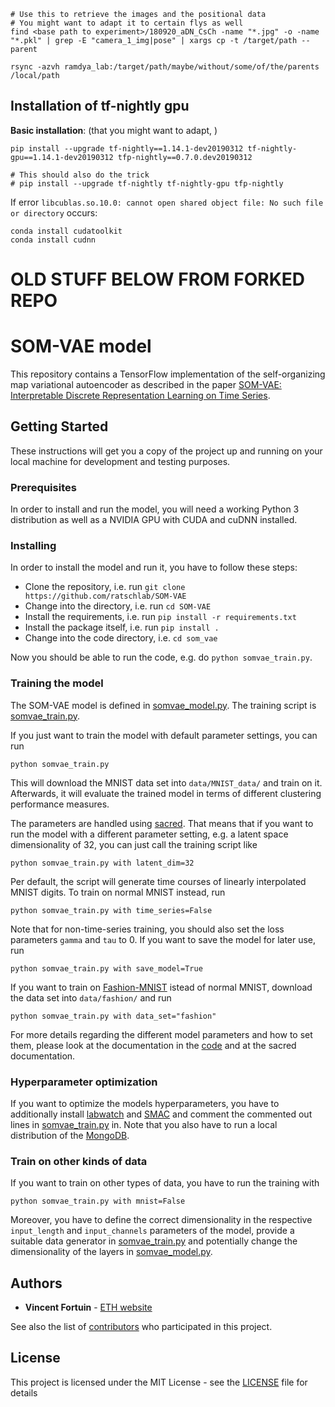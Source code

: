 ```
# Use this to retrieve the images and the positional data
# You might want to adapt it to certain flys as well
find <base path to experiment>/180920_aDN_CsCh -name "*.jpg" -o -name "*.pkl" | grep -E "camera_1_img|pose" | xargs cp -t /target/path --parent
```

```
rsync -azvh ramdya_lab:/target/path/maybe/without/some/of/the/parents /local/path
```

## Installation of tf-nightly gpu

**Basic installation**: (that you might want to adapt, )

```
pip install --upgrade tf-nightly==1.14.1-dev20190312 tf-nightly-gpu==1.14.1-dev20190312 tfp-nightly==0.7.0.dev20190312

# This should also do the trick
# pip install --upgrade tf-nightly tf-nightly-gpu tfp-nightly
```

If error `libcublas.so.10.0: cannot open shared object file: No such file or directory` occurs:

```
conda install cudatoolkit
conda install cudnn
```


# OLD STUFF BELOW FROM FORKED REPO
# SOM-VAE model

This repository contains a TensorFlow implementation of the self-organizing map variational autoencoder as described in the paper [SOM-VAE: Interpretable Discrete Representation Learning on Time Series](https://arxiv.org/abs/1806.02199).

## Getting Started

These instructions will get you a copy of the project up and running on your local machine for development and testing purposes.

### Prerequisites

In order to install and run the model, you will need a working Python 3 distribution as well as a NVIDIA GPU with CUDA and cuDNN installed.

### Installing

In order to install the model and run it, you have to follow these steps:

* Clone the repository, i.e. run `git clone https://github.com/ratschlab/SOM-VAE`
* Change into the directory, i.e. run `cd SOM-VAE`
* Install the requirements, i.e. run `pip install -r requirements.txt`
* Install the package itself, i.e. run `pip install .`
* Change into the code directory, i.e. `cd som_vae`

Now you should be able to run the code, e.g. do `python somvae_train.py`.

### Training the model

The SOM-VAE model is defined in [somvae_model.py](som_vae/somvae_model.py).
The training script is [somvae_train.py](som_vae/somvae_train.py).

If you just want to train the model with default parameter settings, you can run

```
python somvae_train.py
```

This will download the MNIST data set into `data/MNIST_data/` and train on it. Afterwards, it will evaluate the trained model in terms of different clustering performance measures.

The parameters are handled using [sacred](https://github.com/IDSIA/sacred).
That means that if you want to run the model with a different parameter setting, e.g. a latent space dimensionality of 32, you can just call the training script like

```
python somvae_train.py with latent_dim=32
```

Per default, the script will generate time courses of linearly interpolated MNIST digits.
To train on normal MNIST instead, run

```
python somvae_train.py with time_series=False
```

Note that for non-time-series training, you should also set the loss parameters `gamma` and `tau` to 0.
If you want to save the model for later use, run

```
python somvae_train.py with save_model=True
```

If you want to train on [Fashion-MNIST](https://github.com/zalandoresearch/fashion-mnist) istead of normal MNIST, download the data set into `data/fashion/` and run

```
python somvae_train.py with data_set="fashion"
```

For more details regarding the different model parameters and how to set them, please look at the documentation in the [code](som_vae/somvae_train.py) and at the sacred documentation.

### Hyperparameter optimization

If you want to optimize the models hyperparameters, you have to additionally install [labwatch](https://github.com/automl/labwatch) and [SMAC](https://github.com/automl/SMAC3) and comment the commented out lines in [somvae_train.py](som_vae/somvae_train.py) in.
Note that you also have to run a local distribution of the [MongoDB](ihttps://www.mongodb.com/).

### Train on other kinds of data

If you want to train on other types of data, you have to run the training with

```
python somvae_train.py with mnist=False
```

Moreover, you have to define the correct dimensionality in the respective `input_length` and `input_channels` parameters of the model, provide a suitable data generator in [somvae_train.py](som_vae/somvae_train.py) and potentially change the dimensionality of the layers in [somvae_model.py](som_vae/somvae_model.py).

## Authors

* **Vincent Fortuin** - [ETH website](https://bmi.inf.ethz.ch/people/person/vincent-fortuin/)

See also the list of [contributors](https://github.com/ratschlab/SOM-VAE/contributors) who participated in this project.

## License

This project is licensed under the MIT License - see the [LICENSE](LICENSE.md) file for details

